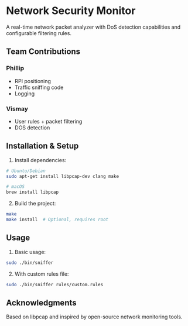 # Network Security Monitor

A real-time network packet analyzer with DoS detection capabilities and configurable filtering rules.

## Team Contributions

### Phillip

- RPI positioning
- Traffic sniffing code
- Logging

### Vismay

- User rules + packet filtering
- DOS detection

## Installation & Setup

1. Install dependencies:

```bash
# Ubuntu/Debian
sudo apt-get install libpcap-dev clang make

# macOS
brew install libpcap
```

2. Build the project:

```bash
make
make install  # Optional, requires root
```

## Usage

1. Basic usage:

```bash
sudo ./bin/sniffer
```

2. With custom rules file:

```bash
sudo ./bin/sniffer rules/custom.rules
```

## Acknowledgments

Based on libpcap and inspired by open-source network monitoring tools.
